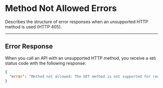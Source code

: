 # Method Not Allowed Errors

Describes the structure of error responses when an unsupported HTTP method is used (HTTP 405).

---

## Error Response
When you call an API with an unsupported HTTP method, you receive a `405` status code with the following response:

```json
{
  "error": "Method not allowed: The GET method is not supported for route api/v1/gyms/1. Supported methods: PUT, DELETE."
}
```

